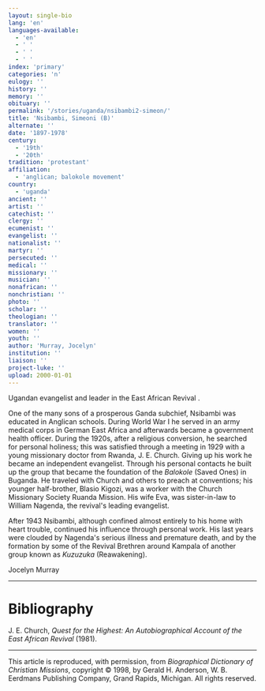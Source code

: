 ```yaml
---
layout: single-bio
lang: 'en'
languages-available:
  - 'en'
  - ' '
  - ' '
  - ' '
index: 'primary'
categories: 'n'
eulogy: ''
history: ''
memory: ''
obituary: ''
permalink: '/stories/uganda/nsibambi2-simeon/'
title: 'Nsibambi, Simeoni (B)'
alternate: ''
date: '1897-1978'
century:
  - '19th'
  - '20th'
tradition: 'protestant'
affiliation:
  - 'anglican; balokole movement'
country:
  - 'uganda'
ancient: ''
artist: ''
catechist: ''
clergy: ''
ecumenist: ''
evangelist: ''
nationalist: ''
martyr: ''
persecuted: ''
medical: ''
missionary: ''
musician: ''
nonafrican: ''
nonchristian: ''
photo: ''
scholar: ''
theologian: ''
translator: ''
women: ''
youth: ''
author: 'Murray, Jocelyn'
institution: ''
liaison: ''
project-luke: ''
upload: 2000-01-01
---
```



Ugandan evangelist and leader in the East African Revival .

One of the many sons of a prosperous Ganda subchief, Nsibambi was educated in Anglican schools. During World War I he served in an army medical corps in German East Africa and afterwards became a government health officer. During the 1920s, after a religious conversion, he searched for personal holiness; this was satisfied through a meeting in 1929 with a young missionary doctor from Rwanda, J. E. Church. Giving up his work he became an independent evangelist. Through his personal contacts he built up the group that became the foundation of the *Balokole* (Saved Ones) in Buganda. He traveled with Church and others to preach at conventions; his younger half-brother, Blasio Kigozi, was a worker with the Church Missionary Society Ruanda Mission. His wife Eva, was sister-in-law to William Nagenda, the revival's leading evangelist.

After 1943 Nsibambi, although confined almost entirely to his home with heart trouble, continued his influence through personal work. His last years were clouded by Nagenda's serious illness and premature death, and by the formation by some of the Revival Brethren around Kampala of another group known as *Kuzuzuka* (Reawakening).

Jocelyn Murray

---

# Bibliography

J. E. Church, *Quest for the Highest: An Autobiographical Account of the East African Revival* (1981).

---

This article is reproduced, with permission, from *Biographical Dictionary of Christian Missions*,   copyright &copy; 1998, by Gerald H. Anderson, W. B. Eerdmans Publishing Company, Grand Rapids, Michigan.  All rights reserved.